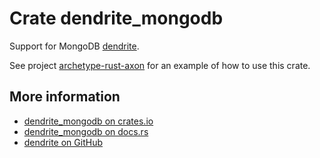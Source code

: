# Crate dendrite_mongodb

Support for MongoDB [dendrite](https://crates.io/crates/dendrite).

See project [archetype-rust-axon](https://github.com/rustigaan/archetype-rust-axon) for an example of how to use this crate.

## More information

* [dendrite_mongodb on crates.io](https://crates.io/crates/dendrite_mongodb)
* [dendrite_mongodb on docs.rs](https://docs.rs/dendrite_mongodb)
* [dendrite on GitHub](https://github.com/rustigaan/dendrite)
